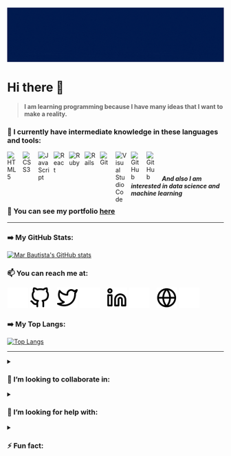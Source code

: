 ![Mar Bautista gif](marBautista.gif)

# Hi there 👋

>**I am learning programming because I have many ideas that I want to make a reality.**

### 🌱 I currently have intermediate knowledge in these languages and tools:

<img align="left" alt="HTML5" width="26px" src="https://cdn.jsdelivr.net/gh/devicons/devicon/icons/html5/html5-original.svg" style="padding-right:10px;" />
<img align="left" alt="CSS3" width="26px" src="https://cdn.jsdelivr.net/gh/devicons/devicon/icons/css3/css3-original.svg" style="padding-right:10px;" />
<img align="left" alt="JavaScript" width="26px" src="https://cdn.jsdelivr.net/gh/devicons/devicon/icons/javascript/javascript-original.svg" style="padding-right:10px;" />
<img align="left" alt="React" width="26px" src="https://cdn.jsdelivr.net/gh/devicons/devicon/icons/react/react-original.svg" style="padding-right:10px;" />
<img align="left" alt="Ruby" width="26px" src="https://cdn.jsdelivr.net/gh/devicons/devicon/icons/ruby/ruby-original.svg" style="padding-right:10px;" />
<img align="left" alt="Rails" width="26px" src="https://cdn.jsdelivr.net/gh/devicons/devicon/icons/rails/rails-plain.svg" style="padding-right:10px;" />
<img align="left" alt="Git" width="26px" src="https://cdn.jsdelivr.net/gh/devicons/devicon/icons/git/git-original.svg" style="padding-right:10px;" />
<img align="left" alt="Visual Studio Code" width="26px" src="https://cdn.jsdelivr.net/gh/devicons/devicon/icons/vscode/vscode-original.svg" style="padding-right:10px;" />

[<img align="left" alt="GitHub" width="26px" src="https://user-images.githubusercontent.com/3369400/139447912-e0f43f33-6d9f-45f8-be46-2df5bbc91289.png" style="padding-right:10px;" />](https://github.com/marilirulita#gh-dark-mode-only)

[<img align="left" alt="GitHub" width="26px" src="https://user-images.githubusercontent.com/3369400/139448065-39a229ba-4b06-434b-bc67-616e2ed80c8f.png" style="padding-right:10px;" />](https://codestackr.com#gh-light-mode-only)

<br />
<br />

#### *And also I am interested in data science and machine learning*

### 💼 You can see my portfolio [here](https://6261ca480645b6572964c6f9--polite-gnome-0a460c.netlify.app/)
---

### ➡️ My GitHub Stats: 

[![Mar Bautista's GitHub stats](https://github-readme-stats.vercel.app/api?username=marilirulita&show_icons=true&title_color=ff2c41&text_color=36ad1c&icon_color=ff2c41&border_color=36ad1c&bg_color=011b4f)](https://github.com/marilirulita/github-readme-stats)

### 📫 You can reach me at:
[![website](./img/github-dark.svg)](https://github.com/marilirulita#gh-dark-mode-only)
[![website](./img/github-light.svg)](https://github.com/marilirulita#gh-light-mode-only)
&nbsp;&nbsp;
[![website](./img/twitter-light.svg)](https://twitter.com/marylirulita#gh-light-mode-only)
[![website](./img/twitter-dark.svg)](https://twitter.com/marylirulita#gh-dark-mode-only)
&nbsp;&nbsp;
[![website](./img/linkedin-light.svg)](https://www.linkedin.com/in/marbautista/#gh-light-mode-only)
[![website](./img/linkedin-dark.svg)](https://www.linkedin.com/in/marbautista/#gh-dark-mode-only)
&nbsp;&nbsp;
[![website](./img/globe-light.svg)](https://myportafolio.com#gh-light-mode-only)
[![website](./img/globe-dark.svg)](https://myportafolio.com#gh-dark-mode-only)

### ➡️ My Top Langs:
[![Top Langs](https://github-readme-stats.vercel.app/api/top-langs/?username=marilirulita&layout=compact&title_color=ff2c41&text_color=36ad1c&icon_color=ff2c41&border_color=36ad1c&bg_color=011b4f)](https://github.com/marilirulita/github-readme-stats)

---

<details> 
  <summary>
    
### 👯 I’m looking to collaborate in:
  </summary>
  
- **Web development projects.**
- **Projects for Bussines or economic topics.**
</details>

<details> 
  <summary>

### 🤔 I’m looking for help with:
  </summary>
  
- **I work on non-profit organization projects, so I'm always looking for help with new NGO projects.**
</details>

<details> 
  <summary>

### ⚡ Fun fact:  
  </summary>
  
- **I am a fanatic of anime, and when I am codding I like to listen to music with anime or fantasy themes** *(at this moment I am listening to a mixture of Celtic and magical forest music)* 😄.
</details>
